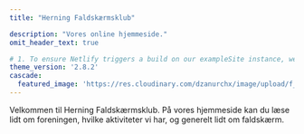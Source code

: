```yaml
---
title: "Herning Faldskærmsklub"

description: "Vores online hjemmeside."
omit_header_text: true

# 1. To ensure Netlify triggers a build on our exampleSite instance, we need to change a file in the exampleSite directory.
theme_version: '2.8.2'
cascade:
  featured_image: 'https://res.cloudinary.com/dzanurchx/image/upload/f_auto/v1666304126/hfksource/images/loop_mdbrb5.png'
---
```

Velkommen til Herning Faldskærmsklub. På vores hjemmeside kan du læse lidt om foreningen, hvilke aktiviteter vi har, og generelt lidt om faldskærm.
